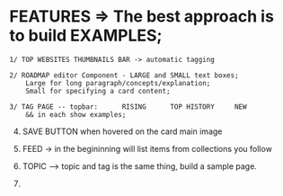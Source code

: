 # FEATURES => The best approach is to build EXAMPLES;

    1/ TOP WEBSITES THUMBNAILS BAR -> automatic tagging 

    2/ ROADMAP editor Component - LARGE and SMALL text boxes;
        Large for long paragraph/concepts/explanation;
        Small for specifying a card content;

    3/ TAG PAGE -- topbar:      RISING      TOP HISTORY     NEW
        && in each show examples;     

4. SAVE BUTTON when hovered on the card main image 

5. FEED -> in the begininning will list items from collections you follow
6. TOPIC --> topic and tag is the same thing, build a sample page.
7. 

